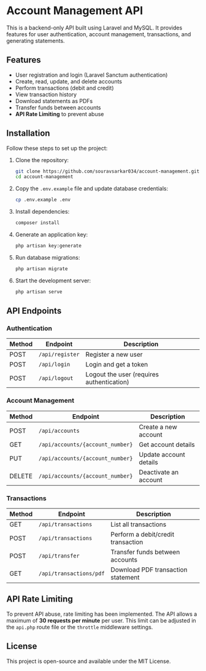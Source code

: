 # Account Management API

This is a backend-only API built using Laravel and MySQL. It provides features for user authentication, account management, transactions, and generating statements.

## Features

- User registration and login (Laravel Sanctum authentication)
- Create, read, update, and delete accounts
- Perform transactions (debit and credit)
- View transaction history
- Download statements as PDFs
- Transfer funds between accounts
- **API Rate Limiting** to prevent abuse

## Installation

Follow these steps to set up the project:

1. Clone the repository:

   ```sh
   git clone https://github.com/souravsarkar034/account-management.git
   cd account-management
   ```

2. Copy the `.env.example` file and update database credentials:

   ```sh
   cp .env.example .env
   ```

3. Install dependencies:

   ```sh
   composer install
   ```

4. Generate an application key:

   ```sh
   php artisan key:generate
   ```

5. Run database migrations:

   ```sh
   php artisan migrate
   ```

6. Start the development server:

   ```sh
   php artisan serve
   ```

## API Endpoints

### Authentication

| Method | Endpoint        | Description          |
|--------|----------------|----------------------|
| POST   | `/api/register` | Register a new user |
| POST   | `/api/login`    | Login and get a token |
| POST   | `/api/logout`   | Logout the user (requires authentication) |

### Account Management

| Method  | Endpoint                          | Description                   |
|---------|-----------------------------------|-------------------------------|
| POST    | `/api/accounts`                   | Create a new account         |
| GET     | `/api/accounts/{account_number}`  | Get account details          |
| PUT     | `/api/accounts/{account_number}`  | Update account details       |
| DELETE  | `/api/accounts/{account_number}`  | Deactivate an account        |

### Transactions

| Method  | Endpoint               | Description                     |
|---------|------------------------|---------------------------------|
| GET     | `/api/transactions`    | List all transactions          |
| POST    | `/api/transactions`    | Perform a debit/credit transaction |
| POST    | `/api/transfer`        | Transfer funds between accounts |
| GET     | `/api/transactions/pdf` | Download PDF transaction statement |

## API Rate Limiting

To prevent API abuse, rate limiting has been implemented. The API allows a maximum of **30 requests per minute** per user. This limit can be adjusted in the `api.php` route file or the `throttle` middleware settings.

## License

This project is open-source and available under the MIT License.
